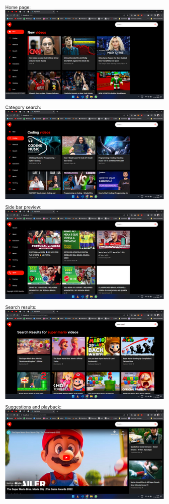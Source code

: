 Home page:
![](results/Home%20page.png)


Category search:
![](results/category.png)

Side bar preview:
![](results/sidebar.png)

Search results:
![](results/search.png)

Suggestions and playback:
![](results/supermario.png)

